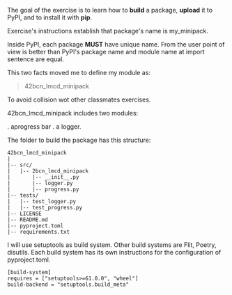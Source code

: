 The goal of the exercise is to learn how to **build** a package, **upload** it
to PyPI, and to install it with **pip**.

Exercise's instructions establish that package's name is my_minipack.

Inside PyPI, each package **MUST** have unique name.
From the user point of view is better than PyPI's package name and module name
at import sentence are equal.


This two facts moved me to define my module as:

> 42bcn_lmcd_minipack

To avoid collision wot other classmates exercises.

42bcn_lmcd_minipack includes two modules:


. aprogress bar
. a logger.

The folder to build the package has this structure:


```
42bcn_lmcd_minipack
|
|-- src/
|   |-- 2bcn_lmcd_minipack
|       |-- __init__.py
|       |-- logger.py
|       |-- progress.py
|-- tests/
|   |-- test_logger.py
|   |-- test_progress.py
|-- LICENSE
|-- README.md
|-- pyproject.toml
|-- requirements.txt
```
I will use setuptools as build system. Other build systems are Flit, Poetry, 
disutils. Each build system has its own instructions for the configuration of pyproject.toml.

```
[build-system]
requires = ["setuptools>=61.0.0", "wheel"]
build-backend = "setuptools.build_meta"
```
